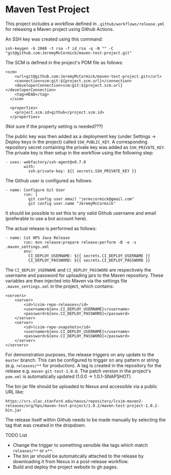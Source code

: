# Maven Test Project

This project includes a workflow defined in `.github/workflows/release.yml` for releasing a Maven project using Github Actions. 

An SSH key was created using this command:

```
ssh-keygen -b 2048 -t rsa -f id_rsa -q -N "" -C "git@github.com:JeremyMcCormick/maven-test-project.git"
```

The SCM is defined in the project's POM file as follows:

```
<scm>
    <url>git@github.com:JeremyMcCormick/maven-test-project.git</url>
    <connection>scm:git:${project.scm.url}</connection>
    <developerConnection>scm:git:${project.scm.url}</developerConnection>
    <tag>HEAD</tag>
  </scm>

  <properties>
    <project.scm.id>github</project.scm.id>
  </properties>
```

(Not sure if the property setting is needed???)

The public key was then added as a deployment key (under Settings -> Deploy keys in the project) called `SSH_PUBLIC_KEY`. A corresponding repository secret containing the private key was added as `SSH_PRIVATE_KEY`. The private key is then setup in the workflow using the following step:

```
- uses: webfactory/ssh-agent@v0.7.0
        with:
          ssh-private-key: ${{ secrets.SSH_PRIVATE_KEY }}
```

The Github user is configured as follows:

```
- name: Configure Git User
        run: |
          git config user.email "jermccormick@gmail.com"
          git config user.name "JeremyMcCormick"
```

It should be possible to set this to any valid Github username and email (preferable to use a bot account here).

The actual release is performed as follows:

```
- name: Cut HPS Java Release
        run: mvn release:prepare release:perform -B -e -s .maven_settings.xml
        env:
          CI_DEPLOY_USERNAME: ${{ secrets.CI_DEPLOY_USERNAME }}
          CI_DEPLOY_PASSWORD: ${{ secrets.CI_DEPLOY_PASSWORD }}
 ```

The `CI_DEPLOY_USERNAME` and `CI_DEPLOY_PASSWORD` are respectively the username and password for uploading jars to the Maven repository. These variables are then injected into Maven via the settings file `.maven_settings.xml` in the project, which contains:

```
<servers>
    <server>
        <id>lcsim-repo-releases</id>
        <username>${env.CI_DEPLOY_USERNAME}</username>
        <password>${env.CI_DEPLOY_PASSWORD}</password>
    </server>
    <server>
        <id>lcsim-repo-snapshots</id>
        <username>${env.CI_DEPLOY_USERNAME}</username>
        <password>${env.CI_DEPLOY_PASSWORD}</password>
    </server>
</servers>
```

For demonstration purposes, the release triggers on any update to the `master` branch. This can be configured to trigger on any pattern or string (e.g. `releases/**` for production). A tag is created in the repository for the release e.g. `maven-git-test-1.0.0`. The patch version in the project's `pom.xml` is automatically updated (1.0.0 -> 1.0.1-SNAPSHOT). 

The bin jar file should be uploaded to Nexus and accessible via a public URL like:

```
https://srs.slac.stanford.edu/nexus/repository/lcsim-maven2-releases/org/hps/maven-test-project/1.0.2/maven-test-project-1.0.2-bin.jar
```

The release itself within Github needs to be made manually by selecting the tag that was created in the dropdown.

TODO List

- Change the trigger to something sensible like tags which match `releases/**` or `v**`.
- The bin jar should be automatically attached to the release by downloading it from Nexus in a post-release workflow.
- Build and deploy the project website to gh pages.

